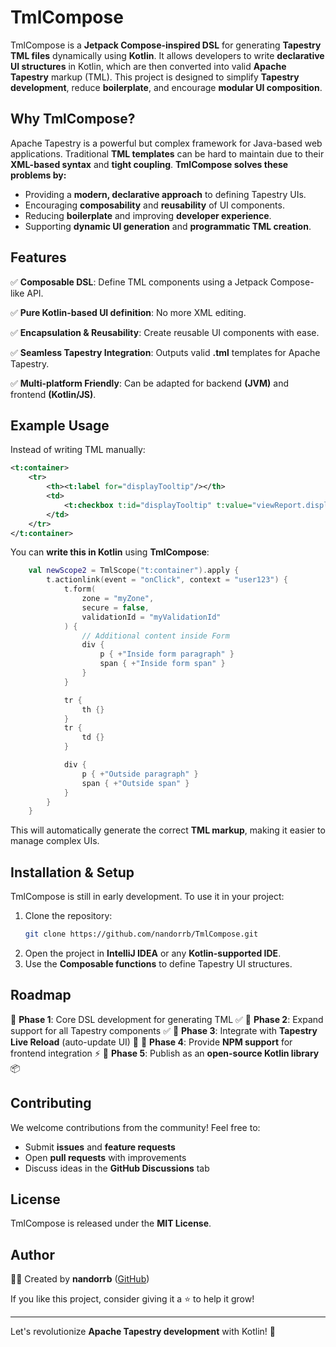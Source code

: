 # TmlCompose

TmlCompose is a **Jetpack Compose-inspired DSL** for generating **Tapestry TML files** dynamically using **Kotlin**. It allows developers to write **declarative UI structures** in Kotlin, which are then converted into valid **Apache Tapestry** markup (TML). This project is designed to simplify **Tapestry development**, reduce **boilerplate**, and encourage **modular UI composition**.

## Why TmlCompose?

Apache Tapestry is a powerful but complex framework for Java-based web applications. Traditional **TML templates** can be hard to maintain due to their **XML-based syntax** and **tight coupling**. **TmlCompose solves these problems by:**

- Providing a **modern, declarative approach** to defining Tapestry UIs.
- Encouraging **composability** and **reusability** of UI components.
- Reducing **boilerplate** and improving **developer experience**.
- Supporting **dynamic UI generation** and **programmatic TML creation**.

## Features

✅ **Composable DSL**: Define TML components using a Jetpack Compose-like API. 

✅ **Pure Kotlin-based UI definition**: No more XML editing. 

✅ **Encapsulation & Reusability**: Create reusable UI components with ease. 

✅ **Seamless Tapestry Integration**: Outputs valid **.tml** templates for Apache Tapestry. 

✅ **Multi-platform Friendly**: Can be adapted for backend **(JVM)** and frontend **(Kotlin/JS)**.

## Example Usage

Instead of writing TML manually:

```xml
<t:container>
    <tr>
        <th><t:label for="displayTooltip"/></th>
        <td>
            <t:checkbox t:id="displayTooltip" t:value="viewReport.displayTooltip" class="modOnCheck"/>
        </td>
    </tr>
</t:container>
```

You can **write this in Kotlin** using **TmlCompose**:

```kotlin
    val newScope2 = TmlScope("t:container").apply {
        t.actionlink(event = "onClick", context = "user123") {
            t.form(
                zone = "myZone",
                secure = false,
                validationId = "myValidationId"
            ) {
                // Additional content inside Form
                div {
                    p { +"Inside form paragraph" }
                    span { +"Inside form span" } 
                }
            }

            tr {
                th {}
            }
            tr {
                td {}
            }

            div {
                p { +"Outside paragraph" }
                span { +"Outside span" }
            }
        }
    }
```

This will automatically generate the correct **TML markup**, making it easier to manage complex UIs.

## Installation & Setup

TmlCompose is still in early development. To use it in your project:

1. Clone the repository:
   ```sh
   git clone https://github.com/nandorrb/TmlCompose.git
   ```
2. Open the project in **IntelliJ IDEA** or any **Kotlin-supported IDE**.
3. Use the **Composable functions** to define Tapestry UI structures.

## Roadmap

🚀 **Phase 1**: Core DSL development for generating TML ✅ 
🚀 **Phase 2**: Expand support for all Tapestry components ✅ 
🚀 **Phase 3**: Integrate with **Tapestry Live Reload** (auto-update UI) 🔄 
🚀 **Phase 4**: Provide **NPM support** for frontend integration ⚡ 
🚀 **Phase 5**: Publish as an **open-source Kotlin library** 📦

## Contributing

We welcome contributions from the community! Feel free to:

- Submit **issues** and **feature requests**
- Open **pull requests** with improvements
- Discuss ideas in the **GitHub Discussions** tab

## License

TmlCompose is released under the **MIT License**.

## Author

👨‍💻 Created by **nandorrb** ([GitHub](https://github.com/nandorrb))

If you like this project, consider giving it a ⭐ to help it grow!

---

Let's revolutionize **Apache Tapestry development** with Kotlin! 🚀


